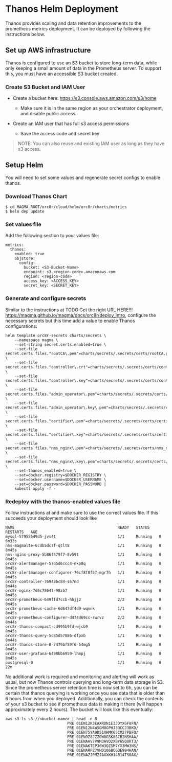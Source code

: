 # Thanos Helm Deployment

Thanos provides scaling and data retention improvements to the prometheus metrics deployment.
It can be deployed by following the instructions below.

## Set up AWS infrastructure

Thanos is configured to use an S3 bucket to store long-term data, while only keeping a small amount of data in the Prometheus server. To support this, you must have an accessible S3 bucket
created.

### Create S3 Bucket and IAM User

- Create a bucket here: https://s3.console.aws.amazon.com/s3/home

  - Make sure it is in the same region as your orchestrator deployment, and disable public access.

- Create an IAM user that has full s3 access permissions
  - Save the access code and secret key

> NOTE: You can also reuse and existing IAM user as long as they have s3 access.

## Setup Helm

You will need to set some values and regenerate secret configs to enable thanos.

### Download Thanos Chart

```
$ cd MAGMA_ROOT/orc8r/cloud/helm/orc8r/charts/metrics
$ helm dep update
```

### Set values file

Add the following section to your values file:

```
metrics:
  thanos:
    enabled: true
    objstore:
      config:
        bucket: <S3-Bucket-Name>
        endpoint: s3.<region-code>.amazonaws.com
        region: <region-code>
        access_key: <ACCESS_KEY>
        secret_key: <SECRET_KEY>
```

### Generate and configure secrets

Similar to the instructions at TODO Get the right URL HERE!!! https://magma.github.io/magma/docs/orc8r/deploy_intro, configure the necessary secrets but this time add a value to enable Thanos configurations:

```
helm template orc8r-secrets charts/secrets \
    --namespace magma \
    --set-string secret.certs.enabled=true \
    --set-file secret.certs.files."rootCA\.pem"=charts/secrets/.secrets/certs/rootCA.pem \
    --set-file secret.certs.files."controller\.crt"=charts/secrets/.secrets/certs/controller.crt \
    --set-file secret.certs.files."controller\.key"=charts/secrets/.secrets/certs/controller.key \
    --set-file secret.certs.files."admin_operator\.pem"=charts/secrets/.secrets/certs/admin_operator.pem \
    --set-file secret.certs.files."admin_operator\.key\.pem"=charts/secrets/.secrets/certs/admin_operator.key.pem \
    --set-file secret.certs.files."certifier\.pem"=charts/secrets/.secrets/certs/certifier.pem \
    --set-file secret.certs.files."certifier\.key"=charts/secrets/.secrets/certs/certifier.key \
    --set-file secret.certs.files."nms_nginx\.pem"=charts/secrets/.secrets/certs/nms_nginx.pem \
    --set-file secret.certs.files."nms_nginx\.key\.pem"=charts/secrets/.secrets/certs/nms_nginx.key \
    --set-thanos_enabled=true \
    --set=docker.registry=$DOCKER_REGISTRY \
    --set=docker.username=$DOCKER_USERNAME \
    --set=docker.password=$DOCKER_PASSWORD |
    kubectl apply -f -
```

### Redeploy with the thanos-enabled values file

Follow instructions at <INSERT URL> and make sure to use the correct values file. If this succeeds your deployment should look like

```
NAME                                             READY   STATUS    RESTARTS   AGE
mysql-57955549d5-jvs4t                           1/1     Running   0          6m33s
nms-magmalte-6cdb5dc7f-qtlt8                     1/1     Running   0          8m45s
nms-nginx-proxy-5b86f479f7-8v59t                 1/1     Running   0          8m45s
orc8r-alertmanager-57d5d6ccc4-nkp8q              1/1     Running   0          8m45s
orc8r-alertmanager-configurer-76cf8f8f57-mgr7h   1/1     Running   0          8m45s
orc8r-controller-76948bc84-s67nd                 1/1     Running   0          8m44s
orc8r-nginx-7d6c78647-98zb7                      1/1     Running   0          8m45s
orc8r-prometheus-649ffd7ccb-hhjj2                2/2     Running   0          8m45s
orc8r-prometheus-cache-6d647df4d9-wqnnk          1/1     Running   0          8m45s
orc8r-prometheus-configurer-d474d69cc-rwrvz      2/2     Running   0          8m44s
orc8r-thanos-compact-cd995b9fd-wjcb9             1/1     Running   0          8m45s
orc8r-thanos-query-5c85d57886-dfpxb              1/1     Running   0          8m44s
orc8r-thanos-store-0-7479bf59f6-54mg5            1/1     Running   0          8m45s
orc8r-user-grafana-6498bb6959-lhmpj              1/1     Running   0          8m45s
postgresql-0                                     1/1     Running   0          22m
```

No additional work is required and monitoring and alerting will work as usual, but now Thanos
controls querying and long-term data storage in S3. Since the prometheus server retention time is now set to 6h, you can
be certain that thanos querying is working once you see data that is older than 6 hours from when you deployed. Additionally,
you can check the contents of your s3 bucket to see if prometheus data is making it there (will happen approximately every 2 hours). The bucket will look like this eventually:

```
aws s3 ls s3://<bucket-name> | head -n 8
                           PRE 01EN12K3EAXRDN1E3JDYXGF8FN/
                           PRE 01EN12N4W5GM8GPHJ3QCCJ3BKD/
                           PRE 01EN75YA9D51XHMKG5CM27PBFQ/
                           PRE 01EN9Z8JZZGW8GSK8SCB2NSHAA/
                           PRE 01ENAHV7V9M3AVD2XBY6SQ8RT3/
                           PRE 01ENAKTEP36W3QZSM7YX3MW3NS/
                           PRE 01ENARPZ7VHD106BCGDE994HAN/
                           PRE 01ENAZJPMZJAXXKH14B14TS0AX/
```
